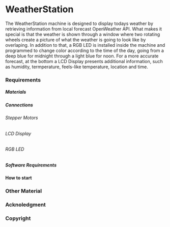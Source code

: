 # WeatherStation
The WeatherStation machine is designed to display todays weather by retrieving information from local forecast OpenWeather API. What makes it special is that the weather is shown through a window where two rotating wheels create a picture of what the weather is going to look like by overlaping. In addition to that, a RGB LED is installed inside the machine and programmed to change color according to the time of the day, going from a deep blue for midnight through a light blue for noon. For a more accurate forecast, at the bottom a LCD Display presents additional information, such as humidity, termperature, feels-like temperature, location and time.


### Requirements
##### Materials
##### Connections
###### Stepper Motors
###### LCD Display
###### RGB LED 
##### Software Requirements
#### How to start
### Other Material
### Acknoledgment
### Copyright
